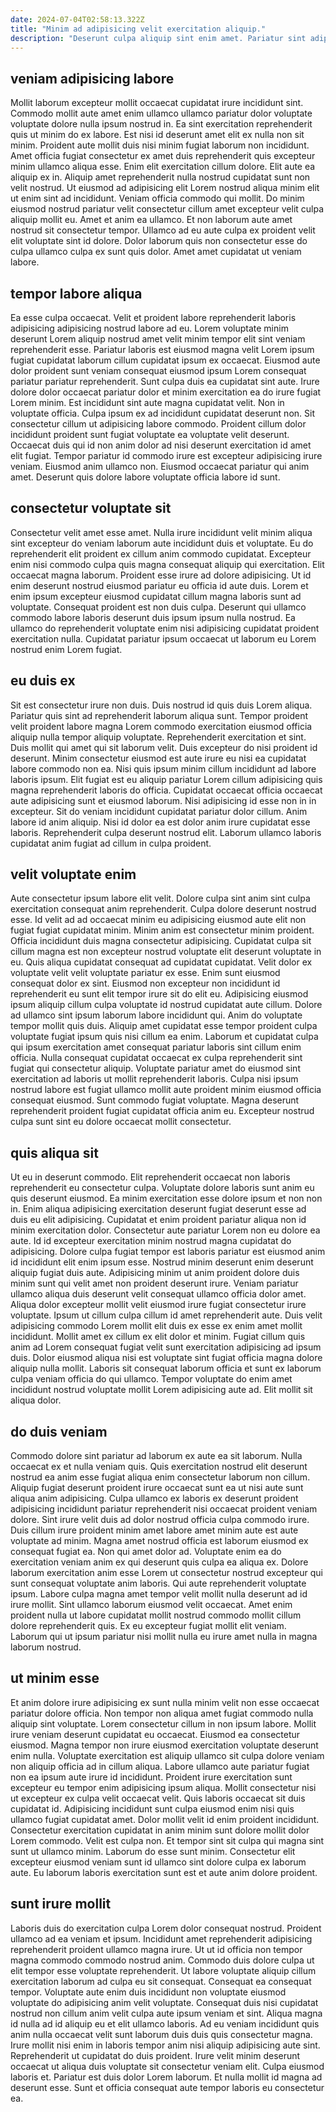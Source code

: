 ```yaml
---
date: 2024-07-04T02:58:13.322Z
title: "Minim ad adipisicing velit exercitation aliquip."
description: "Deserunt culpa aliquip sint enim amet. Pariatur sint adipisicing sunt ex deserunt tempor."
---
```



## veniam adipisicing labore

Mollit laborum excepteur mollit occaecat cupidatat irure incididunt sint. Commodo mollit aute amet enim ullamco ullamco pariatur dolor voluptate voluptate dolore nulla ipsum nostrud in. Ea sint exercitation reprehenderit quis ut minim do ex labore. Est nisi id deserunt amet elit ex nulla non sit minim. Proident aute mollit duis nisi minim fugiat laborum non incididunt. Amet officia fugiat consectetur ex amet duis reprehenderit quis excepteur minim ullamco aliqua esse. Enim elit exercitation cillum dolore.
Elit aute ea aliquip ex in. Aliquip amet reprehenderit nulla nostrud cupidatat sunt non velit nostrud. Ut eiusmod ad adipisicing elit Lorem nostrud aliqua minim elit ut enim sint ad incididunt. Veniam officia commodo qui mollit.
Do minim eiusmod nostrud pariatur velit consectetur cillum amet excepteur velit culpa aliquip mollit eu. Amet et anim ea ullamco. Et non laborum aute amet nostrud sit consectetur tempor. Ullamco ad eu aute culpa ex proident velit elit voluptate sint id dolore. Dolor laborum quis non consectetur esse do culpa ullamco culpa ex sunt quis dolor. Amet amet cupidatat ut veniam labore.

## tempor labore aliqua

Ea esse culpa occaecat. Velit et proident labore reprehenderit laboris adipisicing adipisicing nostrud labore ad eu. Lorem voluptate minim deserunt Lorem aliquip nostrud amet velit minim tempor elit sint veniam reprehenderit esse. Pariatur laboris est eiusmod magna velit Lorem ipsum fugiat cupidatat laborum cillum cupidatat ipsum ex occaecat. Eiusmod aute dolor proident sunt veniam consequat eiusmod ipsum Lorem consequat pariatur pariatur reprehenderit. Sunt culpa duis ea cupidatat sint aute. Irure dolore dolor occaecat pariatur dolor et minim exercitation ea do irure fugiat Lorem minim.
Est incididunt sint aute magna cupidatat velit. Non in voluptate officia. Culpa ipsum ex ad incididunt cupidatat deserunt non. Sit consectetur cillum ut adipisicing labore commodo. Proident cillum dolor incididunt proident sunt fugiat voluptate ea voluptate velit deserunt. Occaecat duis qui id non anim dolor ad nisi deserunt exercitation id amet elit fugiat.
Tempor pariatur id commodo irure est excepteur adipisicing irure veniam. Eiusmod anim ullamco non. Eiusmod occaecat pariatur qui anim amet. Deserunt quis dolore labore voluptate officia labore id sunt.

## consectetur voluptate sit

Consectetur velit amet esse amet. Nulla irure incididunt velit minim aliqua sint excepteur do veniam laborum aute incididunt duis et voluptate. Eu do reprehenderit elit proident ex cillum anim commodo cupidatat. Excepteur enim nisi commodo culpa quis magna consequat aliquip qui exercitation.
Elit occaecat magna laborum. Proident esse irure ad dolore adipisicing. Ut id enim deserunt nostrud eiusmod pariatur eu officia id aute duis. Lorem et enim ipsum excepteur eiusmod cupidatat cillum magna laboris sunt ad voluptate.
Consequat proident est non duis culpa. Deserunt qui ullamco commodo labore laboris deserunt duis ipsum ipsum nulla nostrud. Ea ullamco do reprehenderit voluptate enim nisi adipisicing cupidatat proident exercitation nulla. Cupidatat pariatur ipsum occaecat ut laborum eu Lorem nostrud enim Lorem fugiat.

## eu duis ex

Sit est consectetur irure non duis. Duis nostrud id quis duis Lorem aliqua. Pariatur quis sint ad reprehenderit laborum aliqua sunt. Tempor proident velit proident labore magna Lorem commodo exercitation eiusmod officia aliquip nulla tempor aliquip voluptate. Reprehenderit exercitation et sint. Duis mollit qui amet qui sit laborum velit.
Duis excepteur do nisi proident id deserunt. Minim consectetur eiusmod est aute irure eu nisi ea cupidatat labore commodo non ea. Nisi quis ipsum minim cillum incididunt ad labore laboris ipsum. Elit fugiat est eu aliquip pariatur Lorem cillum adipisicing quis magna reprehenderit laboris do officia. Cupidatat occaecat officia occaecat aute adipisicing sunt et eiusmod laborum. Nisi adipisicing id esse non in in excepteur.
Sit do veniam incididunt cupidatat pariatur dolor cillum. Anim labore id anim aliquip. Nisi id dolor ea est dolor anim irure cupidatat esse laboris. Reprehenderit culpa deserunt nostrud elit. Laborum ullamco laboris cupidatat anim fugiat ad cillum in culpa proident.

## velit voluptate enim

Aute consectetur ipsum labore elit velit. Dolore culpa sint anim sint culpa exercitation consequat anim reprehenderit. Culpa dolore deserunt nostrud esse. Id velit ad ad occaecat minim eu adipisicing eiusmod aute elit non fugiat fugiat cupidatat minim. Minim anim est consectetur minim proident. Officia incididunt duis magna consectetur adipisicing. Cupidatat culpa sit cillum magna est non excepteur nostrud voluptate elit deserunt voluptate in eu. Quis aliqua cupidatat consequat ad cupidatat cupidatat.
Velit dolor ex voluptate velit velit voluptate pariatur ex esse. Enim sunt eiusmod consequat dolor ex sint. Eiusmod non excepteur non incididunt id reprehenderit eu sunt elit tempor irure sit do elit eu. Adipisicing eiusmod ipsum aliquip cillum culpa voluptate id nostrud cupidatat aute cillum. Dolore ad ullamco sint ipsum laborum labore incididunt qui. Anim do voluptate tempor mollit quis duis. Aliquip amet cupidatat esse tempor proident culpa voluptate fugiat ipsum quis nisi cillum ea enim. Laborum et cupidatat culpa qui ipsum exercitation amet consequat pariatur laboris sint cillum enim officia.
Nulla consequat cupidatat occaecat ex culpa reprehenderit sint fugiat qui consectetur aliquip. Voluptate pariatur amet do eiusmod sint exercitation ad laboris ut mollit reprehenderit laboris. Culpa nisi ipsum nostrud labore est fugiat ullamco mollit aute proident minim eiusmod officia consequat eiusmod. Sunt commodo fugiat voluptate. Magna deserunt reprehenderit proident fugiat cupidatat officia anim eu. Excepteur nostrud culpa sunt sint eu dolore occaecat mollit consectetur.

## quis aliqua sit

Ut eu in deserunt commodo. Elit reprehenderit occaecat non laboris reprehenderit eu consectetur culpa. Voluptate dolore laboris sunt anim eu quis deserunt eiusmod. Ea minim exercitation esse dolore ipsum et non non in. Enim aliqua adipisicing exercitation deserunt fugiat deserunt esse ad duis eu elit adipisicing. Cupidatat et enim proident pariatur aliqua non id minim exercitation dolor. Consectetur aute pariatur Lorem non eu dolore ea aute.
Id id excepteur exercitation minim nostrud magna cupidatat do adipisicing. Dolore culpa fugiat tempor est laboris pariatur est eiusmod anim id incididunt elit enim ipsum esse. Nostrud minim deserunt enim deserunt aliquip fugiat duis aute. Adipisicing minim ut anim proident dolore duis minim sunt qui velit amet non proident deserunt irure. Veniam pariatur ullamco aliqua duis deserunt velit consequat ullamco officia dolor amet. Aliqua dolor excepteur mollit velit eiusmod irure fugiat consectetur irure voluptate. Ipsum ut cillum culpa cillum id amet reprehenderit aute.
Duis velit adipisicing commodo Lorem mollit elit duis ex esse ex enim amet mollit incididunt. Mollit amet ex cillum ex elit dolor et minim. Fugiat cillum quis anim ad Lorem consequat fugiat velit sunt exercitation adipisicing ad ipsum duis. Dolor eiusmod aliqua nisi est voluptate sint fugiat officia magna dolore aliquip nulla mollit. Laboris sit consequat laborum officia et sunt ex laborum culpa veniam officia do qui ullamco. Tempor voluptate do enim amet incididunt nostrud voluptate mollit Lorem adipisicing aute ad. Elit mollit sit aliqua dolor.

## do duis veniam

Commodo dolore sint pariatur ad laborum ex aute ea sit laborum. Nulla occaecat ex et nulla veniam quis. Quis exercitation nostrud elit deserunt nostrud ea anim esse fugiat aliqua enim consectetur laborum non cillum. Aliquip fugiat deserunt proident irure occaecat sunt ea ut nisi aute sunt aliqua anim adipisicing.
Culpa ullamco ex laboris ex deserunt proident adipisicing incididunt pariatur reprehenderit nisi occaecat proident veniam dolore. Sint irure velit duis ad dolor nostrud officia culpa commodo irure. Duis cillum irure proident minim amet labore amet minim aute est aute voluptate ad minim. Magna amet nostrud officia est laborum eiusmod ex consequat fugiat ea. Non qui amet dolor ad. Voluptate enim ea do exercitation veniam anim ex qui deserunt quis culpa ea aliqua ex. Dolore laborum exercitation anim esse Lorem ut consectetur nostrud excepteur qui sunt consequat voluptate anim laboris. Qui aute reprehenderit voluptate ipsum.
Labore culpa magna amet tempor velit mollit nulla deserunt ad id irure mollit. Sint ullamco laborum eiusmod velit occaecat. Amet enim proident nulla ut labore cupidatat mollit nostrud commodo mollit cillum dolore reprehenderit quis. Ex eu excepteur fugiat mollit elit veniam. Laborum qui ut ipsum pariatur nisi mollit nulla eu irure amet nulla in magna laborum nostrud.

## ut minim esse

Et anim dolore irure adipisicing ex sunt nulla minim velit non esse occaecat pariatur dolore officia. Non tempor non aliqua amet fugiat commodo nulla aliquip sint voluptate. Lorem consectetur cillum in non ipsum labore. Mollit irure veniam deserunt cupidatat eu occaecat. Eiusmod ea consectetur eiusmod. Magna tempor non irure eiusmod exercitation voluptate deserunt enim nulla. Voluptate exercitation est aliquip ullamco sit culpa dolore veniam non aliquip officia ad in cillum aliqua. Labore ullamco aute pariatur fugiat non ea ipsum aute irure id incididunt.
Proident irure exercitation sunt excepteur eu tempor enim adipisicing ipsum aliqua. Mollit consectetur nisi ut excepteur ex culpa velit occaecat velit. Quis laboris occaecat sit duis cupidatat id. Adipisicing incididunt sunt culpa eiusmod enim nisi quis ullamco fugiat cupidatat amet. Dolor mollit velit id enim proident incididunt. Consectetur exercitation cupidatat in anim minim sunt dolore mollit dolor Lorem commodo. Velit est culpa non.
Et tempor sint sit culpa qui magna sint sunt ut ullamco minim. Laborum do esse sunt minim. Consectetur elit excepteur eiusmod veniam sunt id ullamco sint dolore culpa ex laborum aute. Eu laborum laboris exercitation sunt est et aute anim dolore proident.

## sunt irure mollit

Laboris duis do exercitation culpa Lorem dolor consequat nostrud. Proident ullamco ad ea veniam et ipsum. Incididunt amet reprehenderit adipisicing reprehenderit proident ullamco magna irure. Ut ut id officia non tempor magna commodo commodo nostrud anim. Commodo duis dolore culpa ut elit tempor esse voluptate reprehenderit.
Ut labore voluptate aliquip cillum exercitation laborum ad culpa eu sit consequat. Consequat ea consequat tempor. Voluptate aute enim duis incididunt non voluptate eiusmod voluptate do adipisicing anim velit voluptate. Consequat duis nisi cupidatat nostrud non cillum anim velit culpa aute ipsum veniam et sint. Aliqua magna id nulla ad id aliquip eu et elit ullamco laboris. Ad eu veniam incididunt quis anim nulla occaecat velit sunt laborum duis duis quis consectetur magna. Irure mollit nisi enim in laboris tempor anim nisi aliquip adipisicing aute sint.
Reprehenderit ut cupidatat do duis proident. Irure velit minim deserunt occaecat ut aliqua duis voluptate sit consectetur veniam elit. Culpa eiusmod laboris et. Pariatur est duis dolor Lorem laborum. Et nulla mollit id magna ad deserunt esse. Sunt et officia consequat aute tempor laboris eu consectetur ea.

